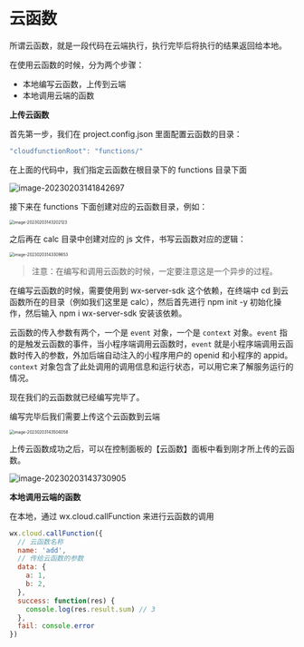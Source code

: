 # 云函数



所谓云函数，就是一段代码在云端执行，执行完毕后将执行的结果返回给本地。

在使用云函数的时候，分为两个步骤：

- 本地编写云函数，上传到云端
- 本地调用云端的函数



**上传云函数**

首先第一步，我们在 project.config.json 里面配置云函数的目录：

```js
"cloudfunctionRoot": "functions/"
```

在上面的代码中，我们指定云函数在根目录下的 functions 目录下面

![image-20230203141842697](https://xiejie-typora.oss-cn-chengdu.aliyuncs.com/2023-02-03-061843.png)

接下来在 functions 下面创建对应的云函数目录，例如：

<img src="/Users/jie/Library/Application Support/typora-user-images/image-20230203143202123.png" alt="image-20230203143202123" style="zoom:50%;" />

之后再在 calc 目录中创建对应的 js 文件，书写云函数对应的逻辑：

<img src="https://xiejie-typora.oss-cn-chengdu.aliyuncs.com/2023-02-03-063310.png" alt="image-20230203143309653" style="zoom:50%;" />

> 注意：在编写和调用云函数的时候，一定要注意这是一个异步的过程。

在编写云函数的时候，需要使用到 wx-server-sdk 这个依赖，在终端中 cd 到云函数所在的目录（例如我们这里是 calc），然后首先进行 npm init -y 初始化操作，然后输入 npm i wx-server-sdk 安装该依赖。

云函数的传入参数有两个，一个是 `event` 对象，一个是 `context` 对象。`event` 指的是触发云函数的事件，当小程序端调用云函数时，`event` 就是小程序端调用云函数时传入的参数，外加后端自动注入的小程序用户的 openid 和小程序的 appid。`context` 对象包含了此处调用的调用信息和运行状态，可以用它来了解服务运行的情况。

现在我们的云函数就已经编写完毕了。

编写完毕后我们需要上传这个云函数到云端

<img src="https://xiejie-typora.oss-cn-chengdu.aliyuncs.com/2023-02-03-063504.png" alt="image-20230203143504058" style="zoom:50%;" />

上传云函数成功之后，可以在控制面板的【云函数】面板中看到刚才所上传的云函数。

![image-20230203143730905](https://xiejie-typora.oss-cn-chengdu.aliyuncs.com/2023-02-03-063731.png)



**本地调用云端的函数**

在本地，通过 wx.cloud.callFunction 来进行云函数的调用

```js
wx.cloud.callFunction({
  // 云函数名称
  name: 'add',
  // 传给云函数的参数
  data: {
    a: 1,
    b: 2,
  },
  success: function(res) {
    console.log(res.result.sum) // 3
  },
  fail: console.error
})
```

